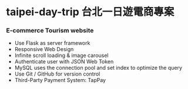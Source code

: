 # taipei-day-trip 台北一日遊電商專案
### E-commerce Tourism website



- Use Flask as server framework
- Responsive Web Design
- Infinite scroll loading & image carousel
- Authenticate user with JSON Web Token
- MySQL uses the connection pool and set 
  index to optimize the query
- Use Git / GitHub for version control
- Third-Party Payment System: TapPay


